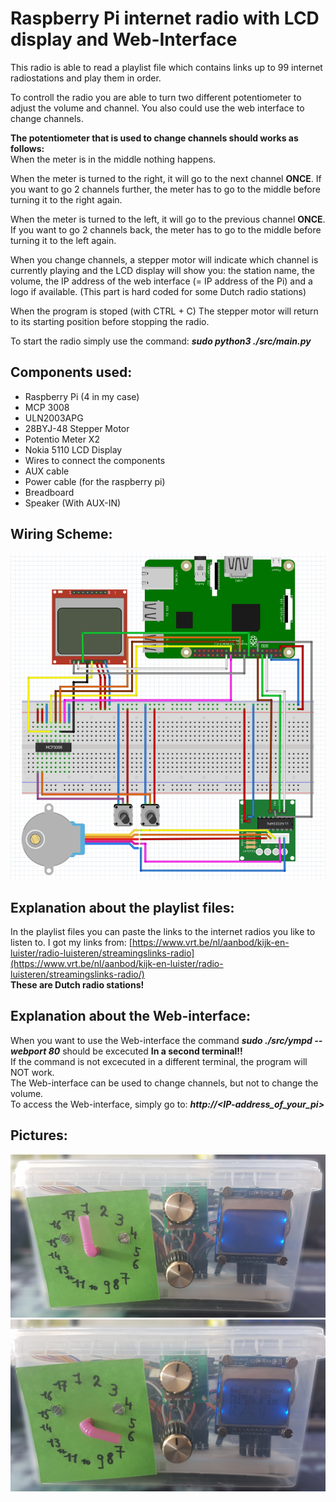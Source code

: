 # Raspberry Pi internet radio with LCD display and Web-Interface

This radio is able to read a playlist file which contains links up to 99 
internet radiostations and play them in order. 

To controll the radio you are able to turn two different potentiometer to adjust 
the volume and channel. You also could use the web interface to change channels. 
  
**The potentiometer that is used to change channels should works as follows:**  
When the meter is in the middle nothing happens.  
  
When the meter is turned to the right, it will go to the next channel **ONCE**. If you want to go 2 channels further, the meter has to go to the middle before turning it to the right again.
  
When the meter is turned to the left, it will go to the previous channel **ONCE**. If you want to go 2 channels back, the meter has to go to the middle before turning it to the left again.

When you change channels, a stepper motor will indicate which channel is 
currently playing and the LCD display will show you: the station name, the 
volume, the IP address of the web interface (= IP address of the Pi) and a logo if available. (This part is hard coded for some Dutch radio stations)  
  
When the program is stoped (with CTRL + C) The stepper motor will return to its starting position before stopping the radio.
  
To start the radio simply use the command: __*sudo python3 ./src/main.py*__


## Components used:
- Raspberry Pi (4 in my case) 
- MCP 3008
- ULN2003APG
- 28BYJ-48 Stepper Motor
- Potentio Meter X2
- Nokia 5110 LCD Display
- Wires to connect the components
- AUX cable
- Power cable (for the raspberry pi)
- Breadboard
- Speaker (With AUX-IN)
                
  
   
   
## Wiring Scheme:  
  
![Wiring scheme](/img/Wireing_scheme.png)


## Explanation about the playlist files:  

In the playlist files you can paste the links to the internet radios you like to listen to.
I got my links from: [https://www.vrt.be/nl/aanbod/kijk-en-luister/radio-luisteren/streamingslinks-radio](https://www.vrt.be/nl/aanbod/kijk-en-luister/radio-luisteren/streamingslinks-radio/)  
**These are Dutch radio stations!**


## Explanation about the Web-interface:

When you want to use the Web-interface the command __*sudo ./src/ympd --webport 80*__ should be excecuted **In a second terminal!!**  
If the command is not excecuted in a different terminal, the program will NOT work.  
The Web-interface can be used to change channels, but not to change the volume.  
To access the Web-interface, simply go to: __*http://<IP-address_of_your_pi>*__

## Pictures:

![Preview 1](/img/preview_1.jpg)  
![Preview 2](/img/preview_2.jpg)

